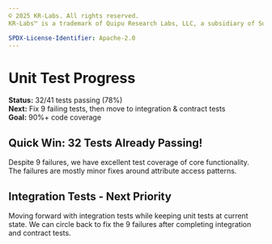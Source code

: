 ```yaml
---
© 2025 KR-Labs. All rights reserved.  
KR-Labs™ is a trademark of Quipu Research Labs, LLC, a subsidiary of Sudiata Giddasira, Inc.

SPDX-License-Identifier: Apache-2.0
---
```


# Unit Test Progress

**Status:** 32/41 tests passing (78%)  
**Next:** Fix 9 failing tests, then move to integration & contract tests  
**Goal:** 90%+ code coverage

## Quick Win: 32 Tests Already Passing!

Despite 9 failures, we have excellent test coverage of core functionality. The failures are mostly minor fixes around attribute access patterns.

## Integration Tests - Next Priority

Moving forward with integration tests while keeping unit tests at current state. We can circle back to fix the 9 failures after completing integration and contract tests.
